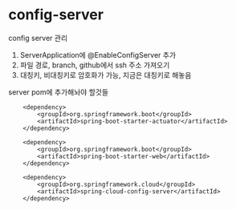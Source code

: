# config-server



config server 관리

1. ServerApplication에 @EnableConfigServer 추가
2. 파일 경로, branch, github에서 ssh 주소 가져오기
3. 대칭키, 비대칭키로 암호화가 가능, 지금은 대칭키로 해놓음

server pom에 추가해놔야 할것들

		<dependency>
			<groupId>org.springframework.boot</groupId>
			<artifactId>spring-boot-starter-actuator</artifactId>
		</dependency>
  
		<dependency>
			<groupId>org.springframework.boot</groupId>
			<artifactId>spring-boot-starter-web</artifactId>
		</dependency>
  
		<dependency>
			<groupId>org.springframework.cloud</groupId>
			<artifactId>spring-cloud-config-server</artifactId>
		</dependency>
